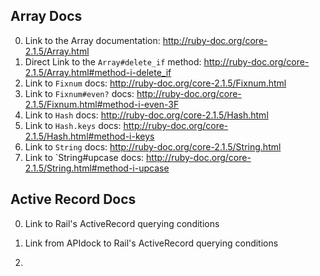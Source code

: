 ## Array Docs

0) Link to the Array documentation:
http://ruby-doc.org/core-2.1.5/Array.html
1) Direct Link to the `Array#delete_if` method:
http://ruby-doc.org/core-2.1.5/Array.html#method-i-delete_if
2) Link to `Fixnum` docs:
http://ruby-doc.org/core-2.1.5/Fixnum.html
3) Link to `Fixnum#even?` docs:
http://ruby-doc.org/core-2.1.5/Fixnum.html#method-i-even-3F
4) Link to `Hash` docs:
http://ruby-doc.org/core-2.1.5/Hash.html
5) Link to `Hash.keys` docs:
http://ruby-doc.org/core-2.1.5/Hash.html#method-i-keys
6) Link to `String` docs:
http://ruby-doc.org/core-2.1.5/String.html
7) Link to `String#upcase docs:
http://ruby-doc.org/core-2.1.5/String.html#method-i-upcase

## Active Record Docs


0) Link to Rail's ActiveRecord querying conditions

1) Link from APIdock to Rail's ActiveRecord querying conditions  

2)
